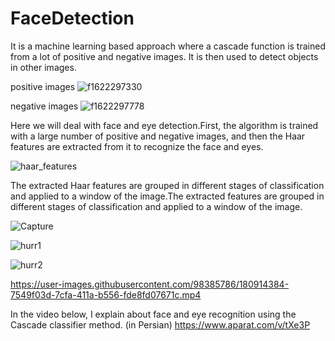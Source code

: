 # FaceDetection
It is a machine learning based approach where a cascade function is trained from a lot of positive and negative images. It is then used to detect objects in other images.

positive images
![f1622297330](https://user-images.githubusercontent.com/98385786/180828883-e0618454-2f85-4157-861a-f7e80ce6c4f9.jpg) 



negative images
![f1622297778](https://user-images.githubusercontent.com/98385786/180828959-0ad3bac9-d6d5-480b-9279-5826fe8c7895.jpg)



Here we will deal with face and eye detection.First, the algorithm is trained with a large number of positive and negative images, and then the Haar features are extracted from it to recognize the face and eyes.

![haar_features](https://user-images.githubusercontent.com/98385786/180821247-4459575e-39f8-4af6-a073-2ed0628dfece.jpg)



The extracted Haar features are grouped in different stages of classification and applied to a window of the image.The extracted features are grouped in different stages of classification and applied to a window of the image.

![Capture](https://user-images.githubusercontent.com/98385786/180827135-c73f140a-93eb-4a14-babb-9b355bc2b962.PNG)

![hurr1](https://user-images.githubusercontent.com/98385786/180914435-edb5409b-8d9f-49e6-b136-962abc79101d.jpg)

![hurr2](https://user-images.githubusercontent.com/98385786/180914446-1f51d352-f2b3-4745-8942-34c5facaa317.jpg)


https://user-images.githubusercontent.com/98385786/180914384-7549f03d-7cfa-411a-b556-fde8fd07671c.mp4




In the video below, I explain about face and eye recognition using the Cascade classifier method. (in Persian)
https://www.aparat.com/v/tXe3P

